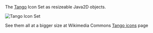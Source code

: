 The [Tango](http://tango.freedesktop.org/) Icon Set as resizeable Java2D objects.

![Tango Icon Set](http://tango.freedesktop.org/images/2/20/Tango-feet.png)

See them all at a bigger size at Wikimedia Commons [Tango icons](http://commons.wikimedia.org/wiki/Tango_icons") page

